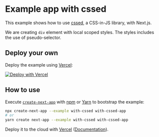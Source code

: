 # Example app with cssed

This example shows how to use [cssed](https://github.com/okotoki/cssed), a CSS-in-JS library, with Next.js.

We are creating `div` element with local scoped styles. The styles includes the use of pseudo-selector.

## Deploy your own

Deploy the example using [Vercel](https://vercel.com):

[![Deploy with Vercel](https://vercel.com/button)](https://vercel.com/new/git/external?repository-url=https://github.com/vercel/next.js/tree/canary/examples/with-cssed&project-name=with-cssed&repository-name=with-cssed)

## How to use

Execute [`create-next-app`](https://github.com/vercel/next.js/tree/canary/packages/create-next-app) with [npm](https://docs.npmjs.com/cli/init) or [Yarn](https://yarnpkg.com/lang/en/docs/cli/create/) to bootstrap the example:

```bash
npx create-next-app --example with-cssed with-cssed-app
# or
yarn create next-app --example with-cssed with-cssed-app
```

Deploy it to the cloud with [Vercel](https://vercel.com/new?utm_source=github&utm_medium=readme&utm_campaign=next-example) ([Documentation](https://nextjs.org/docs/deployment)).
